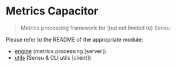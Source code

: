 # Metrics Capacitor

> Metrics processing framework for (but not limited to) Sensu

Please refer to the README of the appropriate module:
* [engine](https://github.com/metrics-capacitor-engine) (metrics processing [server])
* [utils](https://github.com/metrics-capacitor-utils) (Sensu & CLI utils [client])
